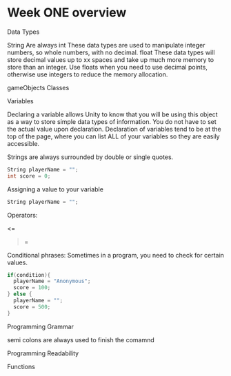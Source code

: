 # Week ONE overview


Data Types

String
  Are always
int
  These data types are used to manipulate integer numbers, so whole numbers, with no decimal.
float
  These data types will store decimal values up to xx spaces and take up much more memory to store than an integer.  Use floats when you need to use decimal points, otherwise use integers to reduce the memory allocation.



gameObjects
Classes


Variables

Declaring a variable allows Unity to know that you will be using this object as a way to store simple data types of information. You do not have to set the actual value upon declaration.  Declaration of variables tend to be at the top of the page, where you can list ALL of your variables so they are easily accessible.  

Strings are always surrounded by double or single quotes.  

```C#
String playerName = "";
int score = 0;

```

Assigning a value to your variable

```C#
String playerName = "";

```



Operators:

<=
>=


Conditional phrases:
Sometimes in a program, you need to check for certain values.

```C#
if(condition){
  playerName = "Anonymous";
  score = 100;
} else {
  playerName = "";
  score = 500;
}
```

Programming Grammar

semi colons are always used to finish the comamnd

Programming Readability






Functions
